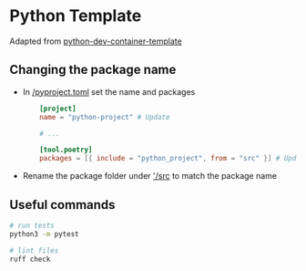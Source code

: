 # Python Template

Adapted from [python-dev-container-template](https://github.com/JamesHutchison/python-dev-container-template)

## Changing the package name

- In [/pyproject.toml](/pyproject.toml) set the name and packages
    ```toml
        [project]
        name = "python-project" # Update

        # ...

        [tool.poetry]
        packages = [{ include = "python_project", from = "src" }] # Update
    ```
- Rename the package folder under ['/src](/src) to match the package name

## Useful commands

```bash
# run tests
python3 -m pytest

# lint files
ruff check
```
